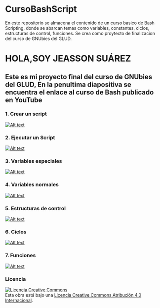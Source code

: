 # CursoBashScript
En este repositorio se almacena el contenido de un curso basico de Bash Scripting, donde se abarcan temas como variables, constantes, ciclos, estructuras de control, funciones. Se crea como proytecto de finalizacion del curso de GNUbies del GLUD.
<h1>HOLA,SOY JEASSON SUÁREZ</h1>
<h2>Este es mi proyecto final del curso de GNUbies del GLUD, En la penultima diapositiva se encuentra el enlace al curso de Bash publicado en YouTube</h2>
<h3>1. Crear un script</h3>

[![Alt text](https://img.youtube.com/vi/pXXEr2YGukI/0.jpg)](https://www.youtube.com/watch?v=pXXEr2YGukI)

<h3>2. Ejecutar un Script</h3>

[![Alt text](https://img.youtube.com/vi/fbXaYDC6iWA/0.jpg)](https://www.youtube.com/watch?v=fbXaYDC6iWA)

<h3>3. Variables especiales</h3>

[![Alt text](https://img.youtube.com/vi/dRA0xyRrbuU/0.jpg)](https://www.youtube.com/watch?v=dRA0xyRrbuU)

<h3>4. Variables normales</h3>

[![Alt text](https://img.youtube.com/vi/Ok5ngwDPD4U/0.jpg)](https://www.youtube.com/watch?v=Ok5ngwDPD4U)

<h3>5. Estructuras de control</h3>

[![Alt text](https://img.youtube.com/vi/Ih35Lz6vuBs/0.jpg)](https://www.youtube.com/watch?v=Ih35Lz6vuBs)

<h3>6. Ciclos</h3>

[![Alt text](https://img.youtube.com/vi/UOh8ub1aS84/0.jpg)](https://www.youtube.com/watch?v=UOh8ub1aS84)

<h3>7. Funciones</h3>

[![Alt text](https://img.youtube.com/vi/wim7SKCpQ7E/0.jpg)](https://www.youtube.com/watch?v=wim7SKCpQ7E)


<h3>Licencia</h3>
<a rel="license" href="http://creativecommons.org/licenses/by/4.0/"><img alt="Licencia Creative Commons" style="border-width:0" src="https://i.creativecommons.org/l/by/4.0/88x31.png" /></a><br />Esta obra está bajo una <a rel="license" href="http://creativecommons.org/licenses/by/4.0/">Licencia Creative Commons Atribución 4.0 Internacional</a>.
